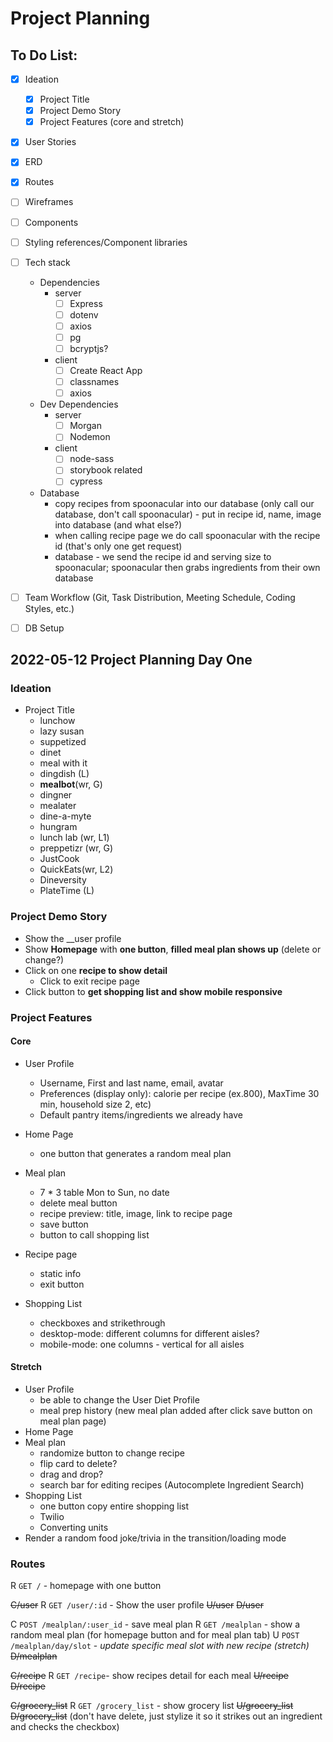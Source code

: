 # Project Planning
## To Do List:
- [x] Ideation
  - [x] Project Title
  - [x] Project Demo Story
  - [x] Project Features (core and stretch)

- [x] User Stories

- [x] ERD

- [x] Routes

- [ ] Wireframes

- [ ] Components

- [ ] Styling references/Component libraries

- [ ] Tech stack
  - Dependencies
    - server
      - [ ] Express
      - [ ] dotenv
      - [ ] axios
      - [ ] pg
      - [ ] bcryptjs?
    - client
      - [ ] Create React App
      - [ ] classnames
      - [ ] axios

  - Dev Dependencies
    - server
      - [ ] Morgan
      - [ ] Nodemon
    - client
      - [ ] node-sass
      - [ ] storybook related
      - [ ] cypress

  - Database
    - copy recipes from spoonacular into our database (only call our database, don't call spoonacular) - put in recipe id, name, image into database (and what else?)
    - when calling recipe page we do call spoonacular with the recipe id (that's only one get request)
    - database - we send the recipe id and serving size to spoonacular; spoonacular then grabs ingredients from their own database

- [ ] Team Workflow (Git, Task Distribution, Meeting Schedule, Coding Styles, etc.)

- [ ] DB Setup

## 2022-05-12 Project Planning Day One
### Ideation
- Project Title
  - lunchow
  - lazy susan
  - suppetized
  - dinet
  - meal with it
  - dingdish (L)
  - __mealbot__(wr, G)
  - dingner
  - mealater
  - dine-a-myte
  - hungram
  - lunch lab (wr, L1)
  - preppetizr (wr, G)
  - JustCook
  - QuickEats(wr, L2)
  - Dineversity
  - PlateTime (L)

### Project Demo Story
- Show the __user profile
- Show __Homepage__ with __one button__, __filled meal plan shows up__ (delete or change?)
- Click on one __recipe to show detail__
  - Click to exit recipe page
- Click button to __get shopping list and show mobile responsive__


### Project Features
#### Core
- User Profile
  - Username, First and last name, email, avatar
  - Preferences (display only): calorie per recipe (ex.800), MaxTime 30 min, household size 2, etc)
  - Default pantry items/ingredients we already have

- Home Page
  - one button that generates a random meal plan

- Meal plan
  - 7 * 3 table Mon to Sun, no date
  - delete meal button
  - recipe preview: title, image, link to recipe page
  - save button
  - button to call shopping list

- Recipe page
  - static info
  - exit button

- Shopping List
  - checkboxes and strikethrough
  - desktop-mode: different columns for different aisles?
  - mobile-mode: one columns - vertical for all aisles


#### Stretch
- User Profile
  - be able to change the User Diet Profile
  - meal prep history (new meal plan added after click save button on meal plan page)
- Home Page
- Meal plan
  - randomize button to change recipe
  - flip card to delete?
  - drag and drop?
  - search bar for editing recipes (Autocomplete Ingredient Search)
- Shopping List
  - one button copy entire shopping list
  - Twilio
  - Converting units
- Render a random food joke/trivia in the transition/loading mode

### Routes

R `GET /` - homepage with one button

~~C/user~~
R `GET /user/:id` - Show the user profile
~~U/user~~
~~D/user~~

C `POST /mealplan/:user_id` - save meal plan
R `GET /mealplan` - show a random meal plan (for homepage button and for meal plan tab)
U `POST /mealplan/day/slot` - _update specific meal slot with new recipe (stretch)_
~~D/mealplan~~

~~C/recipe~~
R `GET /recipe`- show recipes detail for each meal
~~U/recipe~~
~~D/recipe~~

~~C/grocery_list~~
R `GET /grocery_list` - show grocery list
~~U/grocery_list~~
~~D/grocery_list~~ (don't have delete, just stylize it so it strikes out an ingredient and checks the checkbox)
